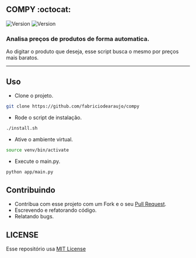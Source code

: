 COMPY :octocat:
------------
<p>
  <img alt="Version" src="https://img.shields.io/badge/version-1.0-blue.svg?cacheSeconds=2592000" />
  <img alt="Version" src="https://img.shields.io/badge/python-3.8-yellow.svg?cacheSeconds=2592000" />
</p>

### Analisa preços de produtos de forma automatica.
Ao digitar o produto que deseja, esse script busca o mesmo por preços mais baratos.

<hr>
 
Uso
 ------------
 
 - Clone o projeto.
 ```sh
 git clone https://github.com/fabriciodearaujo/compy
 ```
 - Rode o script de instalação.
 ```sh
 ./install.sh
 ```
 - Ative o ambiente virtual.
 ```sh
 source venv/bin/activate
 ```
 - Execute o main.py.
 ```sh
 python app/main.py
 ```

 Contribuindo
 ------------
 - Contribua com esse projeto com um Fork e o seu [Pull Request](https://help.github.com/articles/creating-a-pull-request-from-a-fork/).
 - Escrevendo e refatorando código.
 - Relatando bugs. 

LICENSE
 ------------
 Esse repositório usa [MIT License](/LICENSE)
